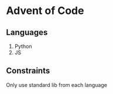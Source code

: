 # Advent of Code
## Languages
1. Python
2. JS

## Constraints
Only use standard lib from each language
